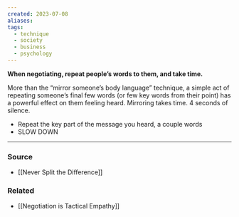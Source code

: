 ```yaml
---
created: 2023-07-08
aliases: 
tags:
  - technique
  - society
  - business
  - psychology
---
```

**When negotiating, repeat people’s words to them, and take time.**

More than the “mirror someone’s body language” technique, a simple act of repeating someone’s final few words (or few key words from their point) has a powerful effect on them feeling heard. Mirroring takes time. 4 seconds of silence. 

- Repeat the key part of the message you heard, a couple words
- SLOW DOWN

---

### Source
- [[Never Split the Difference]]

### Related
- [[Negotiation is Tactical Empathy]]